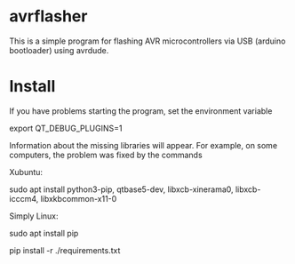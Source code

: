 # avrflasher

This is a simple program for flashing AVR microcontrollers via USB (arduino bootloader) using avrdude.

# Install

If you have problems starting the program, set the environment variable

export QT_DEBUG_PLUGINS=1

Information about the missing libraries will appear. For example, on some computers, the problem was fixed by the commands


Xubuntu:

sudo apt install python3-pip, qtbase5-dev, libxcb-xinerama0, libxcb-icccm4, libxkbcommon-x11-0

Simply Linux:

sudo apt install pip

pip install -r ./requirements.txt
